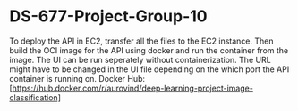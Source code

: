 # DS-677-Project-Group-10

To deploy the API in EC2, transfer all the files to the EC2 instance. Then build the OCI image for the API using docker and run the container from the image. The UI can be run seperately without containerization. The URL might have to be changed in the UI file depending on the which port the API container is running on.
Docker Hub: [https://hub.docker.com/r/aurovind/deep-learning-project-image-classification]
